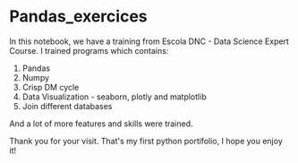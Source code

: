 # Pandas_exercices

In this notebook, we have a training from Escola DNC - Data Science Expert Course. I trained programs which contains:

1. Pandas
2. Numpy
3. Crisp DM cycle
4. Data Visualization - seaborn, plotly and matplotlib
5. Join different databases

And a lot of more features and skills were trained. 

Thank you for your visit. That's my first python portifolio, I hope you enjoy it!
